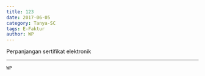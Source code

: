 ```yaml
---
title: 123
date: 2017-06-05
category: Tanya-SC
tags: E-Faktur
author: WP
---
```


Perpanjangan sertifikat elektronik

---



`WP`
